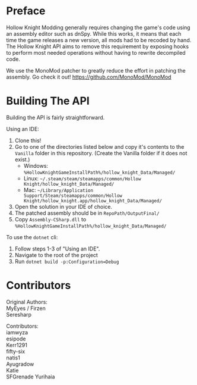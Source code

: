 Preface
=======

Hollow Knight Modding generally requires changing the game's code using an assembly editor such as dnSpy.   While this works, it means that each time the game releases a new version, all mods had to be recoded by hand.  The Hollow Knight API aims to remove this requirement by exposing hooks to perform most needed operations without having to rewrite decompiled code.

We use the MonoMod patcher to greatly reduce the effort in patching the assembly. Go check it out! https://github.com/MonoMod/MonoMod

Building The API
============================
Building the API is fairly straightforward.

Using an IDE:
1. Clone this!
2. Go to one of the directories listed below and copy it's contents to the `Vanilla` folder in this repository. (Create the Vanilla folder if it does not exist.)
    * Windows: `%HollowKnightGameInstallPath%/hollow_knight_Data/Managed/`
    * Linux: `~/.steam/steam/steamapps/common/Hollow Knight/hollow_knight_Data/Managed/`
    * Mac: `~/Library/Application Support/Steam/steamapps/common/Hollow Knight/hollow_knight.app/hollow_knight_Data/Managed/`
3. Open the solution in your IDE of choice.
5. The patched assembly should be in `RepoPath/OutputFinal/` 
6. Copy `Assembly-CSharp.dll` to `%HollowKnightGameInstallPath%/hollow_knight_Data/Managed/`

To use the `dotnet` cli:
1. Follow steps 1-3 of "Using an IDE".
2. Navigate to the root of the project
3. Run `dotnet build -p:Configuration=Debug`

Contributors
=======
Original Authors:  
MyEyes / Firzen  
Seresharp  

Contributors:  
iamwyza  
esipode  
Kerr1291  
fifty-six  
natis1  
Ayugradow  
Katie  
SFGrenade
Yurihaia
